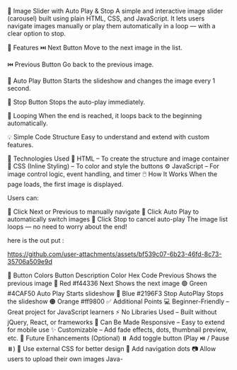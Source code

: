 📸 Image Slider with Auto Play & Stop
A simple and interactive image slider (carousel) built using plain HTML, CSS, and JavaScript. It lets users navigate images manually or play them automatically in a loop — with a clear option to stop.

🔧 Features
⏭️ Next Button Move to the next image in the list.

⏮️ Previous Button Go back to the previous image.

🔁 Auto Play Button Starts the slideshow and changes the image every 1 second.

🛑 Stop Button Stops the auto-play immediately.

🔄 Looping When the end is reached, it loops back to the beginning automatically.

💡 Simple Code Structure Easy to understand and extend with custom features.

🧱 Technologies Used
🧾 HTML – To create the structure and image container
🎨 CSS (Inline Styling) – To color and style the buttons
⚙️ JavaScript – For image control logic, event handling, and timer
🖱️ How It Works
When the page loads, the first image is displayed.

Users can:

🔘 Click Next or Previous to manually navigate
🔘 Click Auto Play to automatically switch images
🔘 Click Stop to cancel auto-play
The image list loops — no need to worry about the end!


here is the out put :

https://github.com/user-attachments/assets/bf539c07-6b23-46fd-8c73-35706a509e9d




🎨 Button Colors
Button	Description	Color	Hex Code
Previous	Shows the previous image	🔴 Red	#f44336
Next	Shows the next image	🟢 Green	#4CAF50
Auto Play	Starts slideshow	🔵 Blue	#2196F3
Stop AutoPlay	Stops the slideshow	🟠 Orange	#ff9800
✅ Additional Points
💻 Beginner-Friendly – Great project for JavaScript learners
⚡ No Libraries Used – Built without jQuery, React, or frameworks
📱 Can Be Made Responsive – Easy to extend for mobile use
✨ Customizable – Add fade effects, dots, thumbnail preview, etc.
📌 Future Enhancements (Optional)
⏸️ Add toggle button (Play ⏯️ / Pause ⏸️)
🌈 Use external CSS for better design
🔘 Add navigation dots
📷 Allow users to upload their own images
Java-

